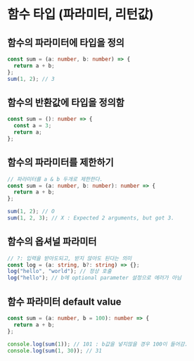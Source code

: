 # 함수 타입 (파라미터, 리턴값)

## 함수의 파라미터에 타입을 정의

```ts
const sum = (a: number, b: number) => {
  return a + b;
};
sum(1, 2); // 3
```

## 함수의 반환값에 타입을 정의함

```ts
const sum = (): number => {
  const a = 3;
  return a;
};
```

## 함수의 파라미터를 제한하기

```ts
// 파라미터를 a & b 두개로 제한한다.
const sum = (a: number, b: number): number => {
  return a + b;
};

sum(1, 2); // O
sum(1, 2, 3); // X : Expected 2 arguments, but got 3.
```

## 함수의 옵셔널 파라미터

```ts
// ?: 입력을 받아도되고, 받지 않아도 된다는 의미
const log = (a: string, b?: string) => {};
log("hello", "world"); // 정상 호출
log("hello"); // b에 optional parameter 설정으로 에러가 아님
```

## 함수 파라미터 default value

```ts
const sum = (a: number, b = 100): number => {
  return a + b;
};

console.log(sum(1)); // 101 : b값을 넣지않을 경우 100이 들어감.
console.log(sum(1, 30)); // 31
```

